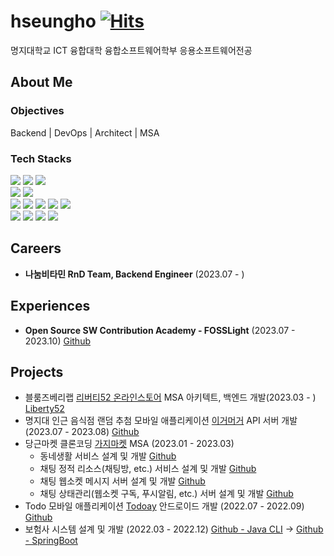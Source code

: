 # hseungho [![Hits](https://hits.seeyoufarm.com/api/count/incr/badge.svg?url=https%3A%2F%2Fgithub.com%2Fhseungho&count_bg=%2379C83D&title_bg=%23555555&icon=&icon_color=%23E7E7E7&title=hits&edge_flat=false)](https://hits.seeyoufarm.com)

명지대학교 ICT 융합대학 융합소프트웨어학부 응용소프트웨어전공

## About Me

### Objectives
Backend | DevOps | Architect | MSA

### Tech Stacks
<div>
<img src="https://img.shields.io/badge/Java-orange?style=flat-square&logoColor=white"/>
<img src="https://img.shields.io/badge/Kotlin-7F52FF?style=flat-square&logo=kotlin&logoColor=white"/>
<img src="https://img.shields.io/badge/Go-00ADD8?style=flat-square&logo=go&logoColor=white"/>
<!--<img src="https://img.shields.io/badge/JavaScript-F7DF1E?style=flat-square&logo=javascript&logoColor=white"/>-->
<br>
<img src="https://img.shields.io/badge/SpringBoot-6DB33F?style=flat-square&logo=springboot&logoColor=white"/>
<img src="https://img.shields.io/badge/SpringCloud-6DB33F?style=flat-square&logo=spring&logoColor=white"/>
<!-- <img src="https://img.shields.io/badge/React-61DAFB?style=flat-square&logo=react&logoColor=white"/> -->
<!-- <img src="https://img.shields.io/badge/Android-3DDC84?style=flat-square&logo=android&logoColor=white"/> -->
<br>
<img src="https://img.shields.io/badge/MySQL-4479A1?style=flat-square&logo=mysql&logoColor=white"/>
<img src="https://img.shields.io/badge/MariaDB-003545?style=flat-square&logo=mariadb&logoColor=white"/>
<img src="https://img.shields.io/badge/MongoDB-47A248?style=flat-square&logo=mongodb&logoColor=white"/>
<img src="https://img.shields.io/badge/Redis-DC382D?style=flat-square&logo=redis&logoColor=white"/>
<img src="https://img.shields.io/badge/Flyway-CC0200?style=flat-square&logo=flyway&logoColor=white"/>
<br>
<img src="https://img.shields.io/badge/Docker-2496ED?style=flat-square&logo=docker&logoColor=white"/>
<img src="https://img.shields.io/badge/AWS-232F3E?style=flat-square&logo=amazonaws&logoColor=white"/>
<img src="https://img.shields.io/badge/Azure-0078D4?style=flat-square&logo=microsoftazure&logoColor=white"/>
<img src="https://img.shields.io/badge/Actions-2088FF?style=flat-square&logo=githubactions&logoColor=white"/>
</div>

## Careers
- **나눔비타민 RnD Team, Backend Engineer** (2023.07 - )

## Experiences
- **Open Source SW Contribution Academy - FOSSLight** (2023.07 - 2023.10) [Github](https://github.com/fosslight/fosslight)

## Projects
- 블룸즈베리랩 [리버티52 온라인스토어](https://github.com/Liberty52) MSA 아키텍트, 백엔드 개발(2023.03 - ) [Liberty52](https://liberty52.com)
- 명지대 인근 음식점 랜덤 추첨 모바일 애플리케이션 [이거머거](https://github.com/egomogo) API 서버 개발 (2023.07 - 2023.08) [Github](https://github.com/egomogo/api)
- 당근마켓 클론코딩 [가지마켓](https://github.com/gaaji) MSA (2023.01 - 2023.03) 
  - 동네생활 서비스 설계 및 개발 [Github](https://github.com/gaaji/town-life)
  - 채팅 정적 리소스(채팅방, etc.) 서비스 설계 및 개발 [Github](https://github.com/gaaji/chat-api)
  - 채팅 웹소켓 메시지 서버 설계 및 개발 [Github](https://github.com/gaaji/chat-message)
  - 채팅 상태관리(웹소켓 구독, 푸시알림, etc.) 서버 설계 및 개발 [Github](https://github.com/gaaji/chat-status-management)
- Todo 모바일 애플리케이션 [Todoay]() 안드로이드 개발 (2022.07 - 2022.09) [Github](https://github.com/todoay/client-android)
- 보험사 시스템 설계 및 개발 (2022.03 - 2022.12) [Github - Java CLI](https://github.com/Team-NS-22-1/Insurance-company) -> [Github - SpringBoot](https://github.com/Team-NS-22-2/api)

